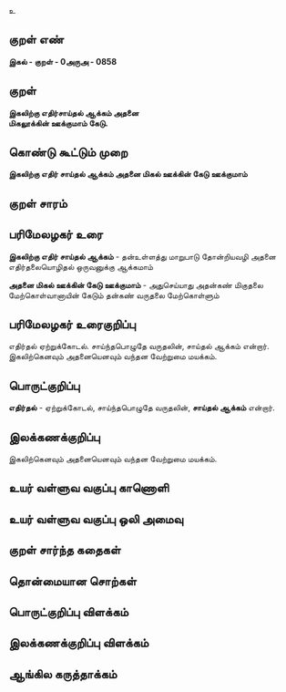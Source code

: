 உ

## குறள் எண் 

**இகல் - குறள் - 0அருஅ - 0858**

## குறள் 

**இகலிற்கு எதிர்சாய்தல் ஆக்கம் அதனை  
மிகலூக்கின் ஊக்குமாம் கேடு.**

## கொண்டு கூட்டும் முறை

**இகலிற்கு எதிர் சாய்தல் ஆக்கம் அதனை மிகல் ஊக்கின் கேடு ஊக்குமாம்**

## குறள் சாரம் 


## பரிமேலழகர் உரை

**இகலிற்கு எதிர் சாய்தல் ஆக்கம்** - தன்உள்ளத்து மாறுபாடு தோன்றியவழி அதனை எதிர்தலையொழிதல் ஒருவனுக்கு ஆக்கமாம்  

**அதனை மிகல் ஊக்கின் கேடு ஊக்குமாம்** - அதுசெய்யாது அதன்கண் மிகுதலை மேற்கொள்வானாயின் கேடும் தன்கண் வருதலை மேற்கொள்ளும்

## பரிமேலழகர் உரைகுறிப்பு   

எதிர்தல் ஏற்றுக்கோடல். சாய்ந்தபொழுதே வருதலின், சாய்தல் ஆக்கம் என்றார். இகலிற்கெனவும் அதனையெனவும் வந்தன வேற்றுமை மயக்கம்.

## பொருட்குறிப்பு 

**எதிர்தல்** - ஏற்றுக்கோடல், சாய்ந்தபொழுதே வருதலின், **சாய்தல் ஆக்கம்** என்றார். 

## இலக்கணக்குறிப்பு  

இகலிற்கெனவும் அதனையெனவும் வந்தன வேற்றுமை மயக்கம்.

## உயர் வள்ளுவ வகுப்பு காணொளி


## உயர் வள்ளுவ வகுப்பு ஒலி அமைவு 

 
## குறள் சார்ந்த கதைகள் 


## தொன்மையான சொற்கள்


## பொருட்குறிப்பு விளக்கம்


## இலக்கணக்குறிப்பு விளக்கம்


## ஆங்கில கருத்தாக்கம் 


